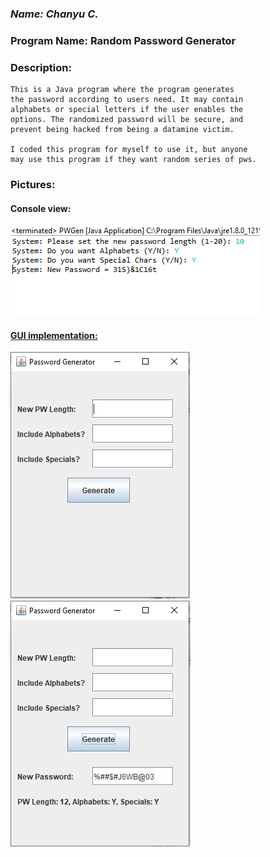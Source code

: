 ### *Name: Chanyu C.*

### Program Name: Random Password Generator

### Description:
```
This is a Java program where the program generates 
the password according to users need. It may contain 
alphabets or special letters if the user enables the 
options. The randomized password will be secure, and 
prevent being hacked from being a datamine victim.

I coded this program for myself to use it, but anyone
may use this program if they want random series of pws.
```

### Pictures:

#### Console view:
<a href = "Pictures/pic1.PNG"><img src = "Pictures/pic1.PNG">

#### GUI implementation:
<a href = "Pictures/pic2.PNG"><img src = "Pictures/pic2.PNG">
<a href = "Pictures/pic3.PNG"><img src = "Pictures/pic3.PNG">